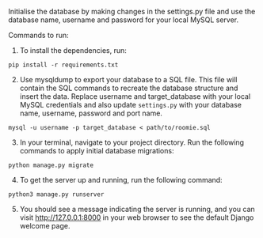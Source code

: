 Initialise the database by making changes in the settings.py file and use the database name, username and password for your local MySQL server.

Commands to run:

1. To install the dependencies, run:

```
pip install -r requirements.txt
```
2. Use mysqldump to export your database to a SQL file. This file will contain the SQL commands to recreate the database structure and insert the data. Replace username and target_database with your local MySQL credentials and also update ``` settings.py ``` with your database name, username, password and port name.

```
mysql -u username -p target_database < path/to/roomie.sql
```
3. In your terminal, navigate to your project directory. Run the following commands to apply initial database migrations:
```
python manage.py migrate
```

4. To get the server up and running, run the following command:

```
python3 manage.py runserver
```
5. You should see a message indicating the server is running, and you can visit http://127.0.0.1:8000 in your web browser to see the default Django welcome page.
